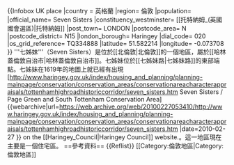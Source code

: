 {{Infobox UK place
|country =                  英格蘭
|region=                    倫敦
|population=
|official_name=             Seven Sisters
|constituency_westminster=  [[托特納姆_(英國國會選區)|托特納姆]]
|post_town=                 LONDON
|postcode_area=             N
|postcode_district=         N15
|london_borough=            Haringey
|dial_code=                 020
|os_grid_reference=         TQ334888
|latitude=                  51.582214
|longitude=                 -0.073708
}}
'''七姊妹'''（Seven Sisters）是位於[[北倫敦|北倫敦]]的一個地區，屬於[[哈林蓋倫敦自治市|哈林蓋倫敦自治市]]。七姊妹位於[[七姊妹路|七姊妹路]]的東部端點。七姊妹在1619年的地圖上就已經有出現<ref name=harconser>[http://www.haringey.gov.uk/index/housing_and_planning/planning-mainpage/conservation/conservation_areas/conservationareacharacterappraisals/tottenhamhighroadhistoriccorridor/seven_sisters.htm Seven Sisters / Page Green and South Tottenham Conservation Area] {{webarchive|url=https://web.archive.org/web/20100227053410/http://www.haringey.gov.uk/index/housing_and_planning/planning-mainpage/conservation/conservation_areas/conservationareacharacterappraisals/tottenhamhighroadhistoriccorridor/seven_sisters.htm |date=2010-02-27 }} on the [[Haringey_Council|Haringey Council]] website.</ref>。這一地區現在主要是一個住宅區。
==參考資料==
{{Reflist}}
[[Category:倫敦地區|Category:倫敦地區]]